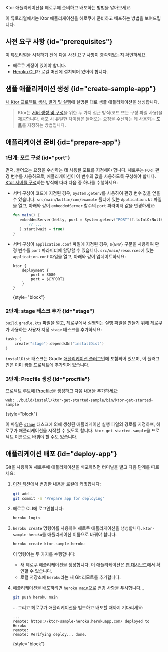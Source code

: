 [//]: # (title: 헤로쿠)

<show-structure for="chapter" depth="2"/>

<link-summary>Ktor 애플리케이션을 헤로쿠에 준비하고 배포하는 방법을 알아보세요.</link-summary>

이 튜토리얼에서는 Ktor 애플리케이션을 헤로쿠에 준비하고 배포하는 방법을 보여드립니다.

## 사전 요구 사항 {id="prerequisites"}
이 튜토리얼을 시작하기 전에 다음 사전 요구 사항이 충족되었는지 확인하세요.
* 헤로쿠 계정이 있어야 합니다.
* [Heroku CLI](https://devcenter.heroku.com/articles/heroku-cli)가 로컬 머신에 설치되어 있어야 합니다.

## 샘플 애플리케이션 생성 {id="create-sample-app"}

[새 Ktor 프로젝트 생성, 열기 및 실행](server-create-a-new-project.topic)에 설명된 대로 샘플 애플리케이션을 생성합니다.

> Ktor는 [서버 생성 및 구성](server-create-and-configure.topic)을 위한 두 가지 접근 방식(코드 또는 구성 파일 사용)을 제공합니다. 배포 시 유일한 차이점은 들어오는 요청을 수신하는 데 사용되는 [포트](#port)를 지정하는 방법입니다.

## 애플리케이션 준비 {id="prepare-app"}

### 1단계: 포트 구성 {id="port"}

먼저, 들어오는 요청을 수신하는 데 사용될 포트를 지정해야 합니다. 헤로쿠는 `PORT` 환경 변수를 사용하므로, 애플리케이션이 이 변수의 값을 사용하도록 구성해야 합니다. [Ktor 서버를 구성](server-create-and-configure.topic)하는 방식에 따라 다음 중 하나를 수행하세요:
* 서버 구성이 코드에 지정된 경우, `System.getenv`를 사용하여 환경 변수 값을 얻을 수 있습니다. `src/main/kotlin/com/example` 폴더에 있는 `Application.kt` 파일을 열고, 아래와 같이 `embeddedServer` 함수의 `port` 파라미터 값을 변경하세요:
   ```kotlin
   fun main() {
      embeddedServer(Netty, port = System.getenv("PORT")?.toIntOrNull() ?: 8080) {
          // ...
      }.start(wait = true)
   }
    ```

* 서버 구성이 `application.conf` 파일에 지정된 경우, `${ENV}` 구문을 사용하여 환경 변수를 `port` 파라미터에 할당할 수 있습니다. `src/main/resources`에 있는 `application.conf` 파일을 열고, 아래와 같이 업데이트하세요:
   ```
   ktor {
       deployment {
           port = 8080
           port = ${?PORT}
       }
   }
   ```
   {style="block"}

### 2단계: stage 태스크 추가 {id="stage"}
`build.gradle.kts` 파일을 열고, 헤로쿠에서 실행되는 실행 파일을 만들기 위해 헤로쿠가 사용하는 사용자 지정 `stage` 태스크를 추가하세요:
```kotlin
tasks {
    create("stage").dependsOn("installDist")
}
``` 
`installDist` 태스크는 Gradle [애플리케이션 플러그인](https://docs.gradle.org/current/userguide/application_plugin.html)에 포함되어 있으며, 이 플러그인은 이미 샘플 프로젝트에 추가되어 있습니다.

### 3단계: Procfile 생성 {id="procfile"}
프로젝트 루트에 [Procfile](https://devcenter.heroku.com/articles/procfile)을 생성하고 다음 내용을 추가하세요:
```
web: ./build/install/ktor-get-started-sample/bin/ktor-get-started-sample
```
{style="block"}

이 파일은 [`stage`](#stage) 태스크에 의해 생성된 애플리케이션 실행 파일의 경로를 지정하며, 헤로쿠가 애플리케이션을 시작할 수 있도록 합니다.
`ktor-get-started-sample`을 프로젝트 이름으로 바꿔야 할 수도 있습니다.

## 애플리케이션 배포 {id="deploy-app"}

Git을 사용하여 헤로쿠에 애플리케이션을 배포하려면 터미널을 열고 다음 단계를 따르세요:

1. [이전 섹션](#prepare-app)에서 변경한 내용을 로컬에 커밋합니다:
   ```Bash
   git add .
   git commit -m "Prepare app for deploying"
   ```
2. 헤로쿠 CLI에 로그인합니다:
   ```Bash
   heroku login
   ```
3. `heroku create` 명령어를 사용하여 헤로쿠 애플리케이션을 생성합니다.
   `ktor-sample-heroku`를 애플리케이션 이름으로 바꿔야 합니다:
   ```Bash
   heroku create ktor-sample-heroku
   ```
   이 명령어는 두 가지를 수행합니다:
   * 새 헤로쿠 애플리케이션을 생성합니다. 이 애플리케이션은 [웹 대시보드](https://dashboard.heroku.com/apps/)에서 확인할 수 있습니다.
   * 로컬 저장소에 `heroku`라는 새 Git 리모트를 추가합니다.

4. 애플리케이션을 배포하려면 `heroku main`으로 변경 사항을 푸시합니다...
   ```Bash
   git push heroku main
   ```
   ... 그리고 헤로쿠가 애플리케이션을 빌드하고 배포할 때까지 기다리세요:
   ```
   ...
   remote: https://ktor-sample-heroku.herokuapp.com/ deployed to Heroku
   remote:
   remote: Verifying deploy... done.
   ```
   {style="block"}